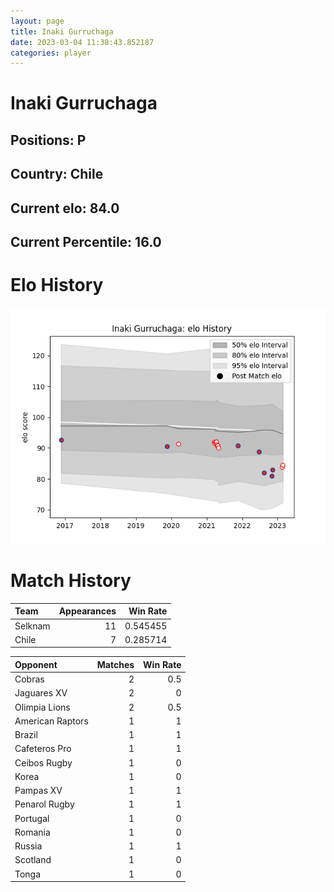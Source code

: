 ```yaml
---  
layout: page  
title: Inaki Gurruchaga  
date: 2023-03-04 11:38:43.852187  
categories: player  
---
```

# Inaki Gurruchaga

## Positions: P

## Country: Chile

## Current elo: 84.0

## Current Percentile: 16.0

# Elo History


![elo history](history_InakiGurruchaga.png)
# Match History


| Team    |   Appearances |   Win Rate |
|:--------|--------------:|-----------:|
| Selknam |            11 |   0.545455 |
| Chile   |             7 |   0.285714 |

| Opponent         |   Matches |   Win Rate |
|:-----------------|----------:|-----------:|
| Cobras           |         2 |        0.5 |
| Jaguares XV      |         2 |        0   |
| Olimpia Lions    |         2 |        0.5 |
| American Raptors |         1 |        1   |
| Brazil           |         1 |        1   |
| Cafeteros Pro    |         1 |        1   |
| Ceibos Rugby     |         1 |        0   |
| Korea            |         1 |        0   |
| Pampas XV        |         1 |        1   |
| Penarol Rugby    |         1 |        1   |
| Portugal         |         1 |        0   |
| Romania          |         1 |        0   |
| Russia           |         1 |        1   |
| Scotland         |         1 |        0   |
| Tonga            |         1 |        0   |